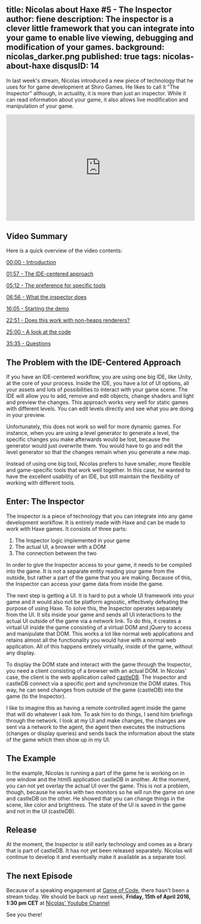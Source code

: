 title: Nicolas about Haxe #5 - The Inspector
author: fiene
description: The inspector is a clever little framework that you can integrate into your game to enable live viewing, debugging and modification of your games.
background: nicolas_darker.png
published: true
tags: nicolas-about-haxe
disqusID: 14
---

In last week's stream, Nicolas introduced a new piece of technology that he uses for for game development at Shiro Games. He likes to call it "The Inspector" although, in actuality, it is more than just an inspector. While it can read information about your game, it also allows live modification and manipulation of your game.

<div style="text-align:center" markdown="1">
	<div style="position:relative;height:0;padding-bottom:56.25%"><iframe src="https://www.youtube.com/embed/K8g-1dkBrxk?ecver=2" width="640" height="360" frameborder="0" style="position:absolute;width:100%;height:100%;left:0" allowfullscreen><a href="https://www.youtube.com/watch?feature=player_embedded&v=K8g-1dkBrxk" target="_blank">
        <img src="https://img.youtube.com/vi/K8g-1dkBrxk/0.jpg" alt="Nicolas about Haxe Episode 3 Macros in Haxe" />
    </a></iframe></div>
</div>

## Video Summary

Here is a quick overview of the video contents:

[00:00 - Introduction](https://youtu.be/K8g-1dkBrxk)

[01:57 - The IDE-centered approach](https://youtu.be/K8g-1dkBrxk?t=122)

[05:12 - The preference for specific tools](https://youtu.be/K8g-1dkBrxk?t=312)

[06:56 - What the inspector does](https://youtu.be/K8g-1dkBrxk?t=416)

[16:05 - Starting the demo](https://youtu.be/K8g-1dkBrxk?t=965)

[22:51 - Does this work with non-heaps renderers?](https://youtu.be/K8g-1dkBrxk?t=1387)

[25:00 - A look at the code](https://youtu.be/K8g-1dkBrxk?t=1512)

[35:35 - Questions](https://youtu.be/K8g-1dkBrxk?t=2150)


## The Problem with the IDE-Centered Approach

If you have an IDE-centered workflow, you are using one big IDE, like Unity, at the core of your process. Inside the IDE, you have a lot of UI options, all your assets and lots of possibilities to interact with your game scene. The IDE will allow you to add, remove and edit objects, change shaders and light and preview the changes. This approach works very well for static games with different levels. You can edit levels directly and see what you are doing in your preview.

Unfortunately, this does not work so well for more dynamic games. For instance, when you are using a level generator to generate a level, the specific changes you make afterwards would be lost, because the generator would just overwrite them. You would have to go and edit the level generator so that the changes remain when you generate a new map.

Instead of using one big tool, Nicolas prefers to have smaller, more flexible and game-specific tools that work well together. In this case, he wanted to have the excellent usability of an IDE, but still maintain the flexibility of working with different tools.

## Enter: The Inspector

The inspector is a piece of technology that you can integrate into any game development workflow. It is entirely made with Haxe and can be made to work with Haxe games. It consists of three parts:


1. The Inspector logic implemented in your game
2. The actual UI, a browser with a DOM
3. The connection between the two


In order to give the Inspector access to your game, it needs to be compiled into the game. It is not a separate entity reading your game from the outside, but rather a part of the game that you are making. Because of this, the Inspector can access your game data from inside the game.

The next step is getting a UI. It is hard to put a whole UI framework into your game and it would also not be platform agnostic, effectively defeating the purpose of using Haxe. To solve this, the Inspector operates separately from the UI. It sits inside your game and sends all UI interactions to the actual UI outside of the game via a network link. To do this, it creates a virtual UI inside the game consisting of a virtual DOM and jQuery to access and manipulate that DOM. This works a lot like normal web applications and retains almost all the functionality you would have with a normal web application. All of this happens entirely virtually, inside of the game, without any display.

To display the DOM state and interact with the game through the Inspector, you need a client consisting of a browser with an actual DOM. In Nicolas' case, the client is the web application called [castleDB](http://castledb.org/). The Inspector and castleDB connect via a specific port and synchronize the DOM states. This way, he can send changes from outside of the game (castleDB) into the game (to the Inspector).

I like to imagine this as having a remote controlled agent inside the game that will do whatever I ask him. To ask him to do things, I send him briefings through the network. I look at my UI and make changes, the changes are sent via a network to the agent, the agent then executes the instructions (changes or display queries) and sends back the information about the state of the game which then show up in my UI.

## The Example

In the example, Nicolas is running a part of the game he is working on in one window and the html5 application castleDB in another. At the moment, you can not yet overlay the actual UI over the game. This is not a problem, though, because he works with two monitors so he will run the game on one and castleDB on the other. He showed that you can change things in the scene, like color and brightness. The state of the UI is saved in the game and not in the UI (castleDB). 

## Release

At the moment, the Inspector is still early technology and comes as a ibrary that is part of castleDB. It has not yet been released separately. Nicolas will continue to develop it and eventually make it available as a separate tool.

## The next Episode

Because of a speaking engagement at [Game of Code](http://www.gameofcode.eu/), there hasn't been a stream today. We should be back up next week, **Friday, 15th of April 2016, 1:30 pm CET** at [Nicolas' Youtube Channel](https://www.youtube.com/c/NicolasCannasse/live)

See you there!

